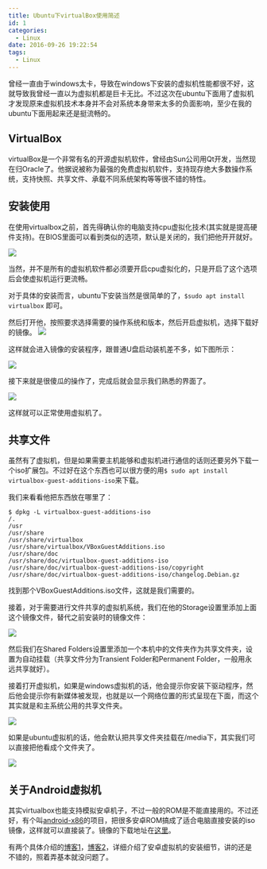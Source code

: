 ```yaml
---
title: Ubuntu下virtualBox使用简述
id: 1
categories:
  - Linux
date: 2016-09-26 19:22:54
tags:
  - Linux
---
```


曾经一直由于windows太卡，导致在windows下安装的虚拟机性能都很不好，这就导致我曾经一直以为虚拟机都是巨卡无比。不过这次在ubuntu下面用了虚拟机才发现原来虚拟机技术本身并不会对系统本身带来太多的负面影响，至少在我的ubuntu下面用起来还是挺流畅的。

## VirtualBox

virtualBox是一个非常有名的开源虚拟机软件，曾经由Sun公司用Qt开发，当然现在归Oracle了。他据说被称为最强的免费虚拟机软件，支持现存绝大多数操作系统，支持快照、共享文件、承载不同系统架构等等很不错的特性。

## 安装使用

在使用virtualbox之前，首先得确认你的电脑支持cpu虚拟化技术(其实就是提高硬件支持)。在BIOS里面可以看到类似的选项，默认是关闭的，我们把他开开就好。

![](/images/2016/09/26/1/1.png)

当然，并不是所有的虚拟机软件都必须要开启cpu虚拟化的，只是开启了这个选项后会使虚拟机运行更流畅。

对于具体的安装而言，ubuntu下安装当然是很简单的了，`$sudo apt install virtualbox` 即可。

然后打开他，按照要求选择需要的操作系统和版本，然后开启虚拟机，选择下载好的镜像。
![](/images/2016/09/26/1/2.png)

这样就会进入镜像的安装程序，跟普通U盘启动装机差不多，如下图所示：

![](/images/2016/09/26/1/3.png)

接下来就是很傻瓜的操作了，完成后就会显示我们熟悉的界面了。

![](/images/2016/09/26/1/4.png)

这样就可以正常使用虚拟机了。

## 共享文件

虽然有了虚拟机，但是如果需要主机能够和虚拟机进行通信的话则还要另外下载一个iso扩展包。不过好在这个东西也可以很方便的用`$ sudo apt install virtualbox-guest-additions-iso`来下载。

我们来看看他把东西放在哪里了：
```
$ dpkg -L virtualbox-guest-additions-iso 
/.
/usr
/usr/share
/usr/share/virtualbox
/usr/share/virtualbox/VBoxGuestAdditions.iso
/usr/share/doc
/usr/share/doc/virtualbox-guest-additions-iso
/usr/share/doc/virtualbox-guest-additions-iso/copyright
/usr/share/doc/virtualbox-guest-additions-iso/changelog.Debian.gz
```
找到那个VBoxGuestAdditions.iso文件，这就是我们需要的。

接着，对于需要进行文件共享的虚拟机系统，我们在他的Storage设置里添加上面这个镜像文件，替代之前安装时的镜像文件：

![](/images/2016/09/26/1/5.png)

然后我们在Shared Folders设置里添加一个本机中的文件夹作为共享文件夹，设置为自动挂载（共享文件分为Transient Folder和Permanent Folder，一般用永远共享就好）。

接着打开虚拟机，如果是windows虚拟机的话，他会提示你安装下驱动程序，然后他会提示你有新媒体被发现，也就是以一个网络位置的形式呈现在下面，而这个其实就是和主系统公用的共享文件夹。

![](/images/2016/09/26/1/6.png)

如果是ubuntu虚拟机的话，他会默认把共享文件夹挂载在/media下，其实我们可以直接把他看成个文件夹了。

![](/images/2016/09/26/1/7.png)

## 关于Android虚拟机

其实virtualbox也能支持模拟安卓机子，不过一般的ROM是不能直接用的。不过还好，有个叫[android-x86](http://www.android-x86.org/)的项目，把很多安卓ROM搞成了适合电脑直接安装的iso镜像，这样就可以直接装了。镜像的下载地址在[这里](http://www.android-x86.org/download)。

有两个具体介绍的[博客1](http://blog.csdn.net/roland_sun/article/details/49659351)，[博客2](http://blog.csdn.net/roland_sun/article/details/49659351)，详细介绍了安卓虚拟机的安装细节，讲的还是不错的，照着弄基本就没问题了。
